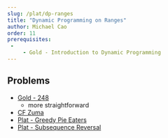```yaml
---
slug: /plat/dp-ranges
title: "Dynamic Programming on Ranges"
author: Michael Cao
order: 11
prerequisites: 
 - 
     - Gold - Introduction to Dynamic Programming
---
```


<!-- END DESCRIPTION -->

## Problems

 * [Gold - 248](http://www.usaco.org/index.php?page=viewproblem2&cpid=647)
   * more straightforward
 * [CF Zuma](https://codeforces.com/problemset/problem/607/B)
 * [Plat - Greedy Pie Eaters](http://www.usaco.org/index.php?page=viewproblem2&cpid=972)
 * [Plat - Subsequence Reversal](http://www.usaco.org/index.php?page=viewproblem2&cpid=698)